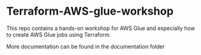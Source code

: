 # Terraform-AWS-glue-workshop

This repo contains a hands-on workshop for AWS Glue and especially how to create AWS Glue jobs using Terraform.

More documentation can be found in the documentation folder